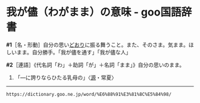 # 我が儘（わがまま）の意味 - goo国語辞書


**\#1**［名・形動］自分の思い[どおり](N3文法64「どおり・とおり」按照、正如)に振る舞うこと。また、そのさま。気まま。ほしいまま。自分勝手。「我が儘を通す」「我が儘な人」

**\#2**［連語］《代名詞「わ」＋助詞「が」＋名詞「まま」》自分の思いのまま。

1.  「―に誇りならひたる乳母の」〈[源](https://dictionary.goo.ne.jp/word/%E6%BA%90%E6%B0%8F%E7%89%A9%E8%AA%9E/#jn-69890)・常夏〉

---
`https://dictionary.goo.ne.jp/word/%E6%88%91%E3%81%8C%E5%84%98/`